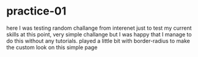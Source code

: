 # practice-01
here I was testing random challange from interenet just to test my current skills at this point, very simple challange but I was happy that I manage to do this without any tutorials. played a little bit with border-radius to make the custom look on this simple page
